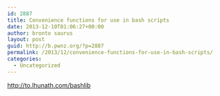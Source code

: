 ```yaml
---
id: 2887
title: Convenience functions for use in bash scripts
date: 2013-12-10T01:06:27+00:00
author: bronto saurus
layout: post
guid: http://b.pwnz.org/?p=2887
permalink: /2013/12/convenience-functions-for-use-in-bash-scripts/
categories:
  - Uncategorized
---
```

<http://to.lhunath.com/bashlib>